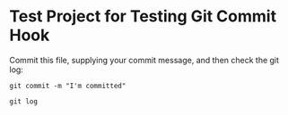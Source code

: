 # Test Project for Testing Git Commit Hook

Commit this file, supplying your commit message, and then check the git log:
  
```shell script
git commit -m "I'm committed"

git log 

```
